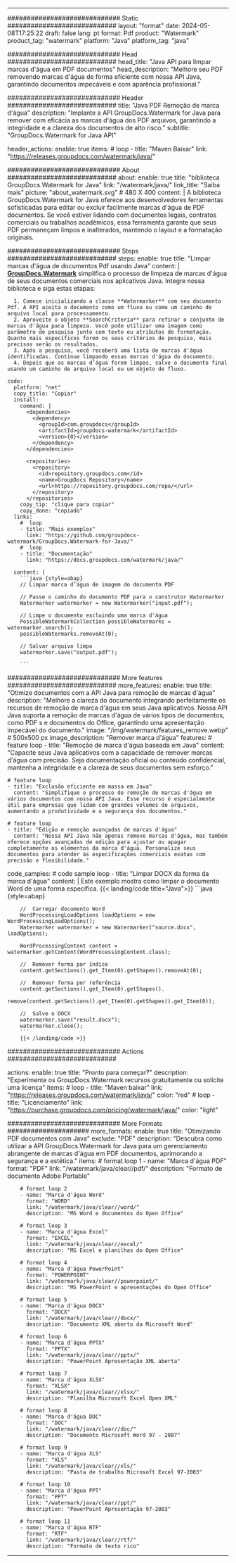 
---
############################# Static ############################
layout: "format"
date:  2024-05-08T17:25:22
draft: false
lang: pt
format: Pdf
product: "Watermark"
product_tag: "watermark"
platform: "Java"
platform_tag: "java"

############################# Head ############################
head_title: "Java API para limpar marcas d'água em PDF documentos"
head_description: "Melhore seu PDF removendo marcas d'água de forma eficiente com nossa API Java, garantindo documentos impecáveis e com aparência profissional."

############################# Header ############################
title: "Java PDF Remoção de marca d'água" 
description: "Implante a API GroupDocs.Watermark for Java para remover com eficácia as marcas d'água dos PDF arquivos, garantindo a integridade e a clareza dos documentos de alto risco."
subtitle: "GroupDocs.Watermark for Java API" 

header_actions:
  enable: true
  items:
    #  loop
    - title: "Maven Baixar"
      link: "https://releases.groupdocs.com/watermark/java/"
      
############################# About ############################
about:
    enable: true
    title: "biblioteca GroupDocs.Watermark for Java"
    link: "/watermark/java/"
    link_title: "Saiba mais"
    picture: "about_watermark.svg" # 480 X 400
    content: |
       A biblioteca GroupDocs.Watermark for Java oferece aos desenvolvedores ferramentas sofisticadas para editar ou excluir facilmente marcas d'água de PDF documentos. Se você estiver lidando com documentos legais, contratos comerciais ou trabalhos acadêmicos, essa ferramenta garante que seus PDF permaneçam limpos e inalterados, mantendo o layout e a formatação originais.

############################# Steps ############################
steps:
    enable: true
    title: "Limpar marcas d'água de documentos Pdf usando Java"
    content: |
      **[GroupDocs.Watermark](https://products.groupdocs.com/watermark/java/)** simplifica o processo de limpeza de marcas d'água de seus documentos comerciais nos aplicativos Java. Integre nossa biblioteca e siga estas etapas:
      
      1. Comece inicializando a classe **Watermarker** com seu documento Pdf. A API aceita o documento como um fluxo ou como um caminho de arquivo local para processamento.
      2. Aproveite o objeto **SearchCriteria** para refinar o conjunto de marcas d'água para limpeza. Você pode utilizar uma imagem como parâmetro de pesquisa junto com texto ou atributos de formatação. Quanto mais específicos forem os seus critérios de pesquisa, mais precisos serão os resultados.
      3. Após a pesquisa, você receberá uma lista de marcas d'água identificadas. Continue limpando essas marcas d'água do documento.
      4. Depois que as marcas d’água forem limpas, salve o documento final usando um caminho de arquivo local ou um objeto de fluxo.
   
    code:
      platform: "net"
      copy_title: "Copiar"
      install:
        command: |
          <dependencies>
            <dependency>
              <groupId>com.groupdocs</groupId>
              <artifactId>groupdocs-watermark</artifactId>
              <version>{0}</version>
            </dependency>
          </dependencies>

          <repositories>
            <repository>
              <id>repository.groupdocs.com</id>
              <name>GroupDocs Repository</name>
              <url>https://repository.groupdocs.com/repo/</url>
            </repository>
          </repositories>
        copy_tip: "clique para copiar"
        copy_done: "copiado"
      links:
        #  loop
        - title: "Mais exemplos"
          link: "https://github.com/groupdocs-watermark/GroupDocs.Watermark-for-Java/"
        #  loop
        - title: "Documentação"
          link: "https://docs.groupdocs.com/watermark/java/"
          
      content: |
        ```java {style=abap}
        // Limpar marca d’água de imagem do documento PDF

        // Passe o caminho do documento PDF para o construtor Watermarker
        Watermarker watermarker = new Watermarker("input.pdf");
        
        // Limpe o documento excluindo uma marca d'água
        PossibleWatermarkCollection possibleWatermarks = watermarker.search();
        possibleWatermarks.removeAt(0);

        // Salvar arquivo limpo
        watermarker.save("output.pdf");
        
        ```        
        
############################# More features ############################
more_features:
  enable: true
  title: "Otimize documentos com a API Java para remoção de marcas d'água"
  description: "Melhore a clareza do documento integrando perfeitamente os recursos de remoção de marca d'água em seus Java aplicativos. Nossa API Java suporta a remoção de marcas d'água de vários tipos de documentos, como PDF s e documentos do Office, garantindo uma apresentação impecável do documento."
  image: "/img/watermark/features_remove.webp" # 500x500 px
  image_description: "Remover marca d'água"
  features:
    # feature loop
    - title: "Remoção de marca d'água baseada em Java"
      content: "Capacite seus Java aplicativos com a capacidade de remover marcas d'água com precisão. Seja documentação oficial ou conteúdo confidencial, mantenha a integridade e a clareza de seus documentos sem esforço."

    # feature loop
    - title: "Exclusão eficiente em massa em Java"
      content: "Simplifique o processo de remoção de marcas d'água em vários documentos com nossa API Java. Esse recurso é especialmente útil para empresas que lidam com grandes volumes de arquivos, aumentando a produtividade e a segurança dos documentos."

    # feature loop
    - title: "Edição e remoção avançadas de marcas d'água"
      content: "Nossa API Java não apenas remove marcas d'água, mas também oferece opções avançadas de edição para ajustar ou apagar completamente os elementos da marca d'água. Personalize seus documentos para atender às especificações comerciais exatas com precisão e flexibilidade."
      
  code_samples:
    # code sample loop
    - title: "Limpar DOCX da forma da marca d'água"
      content: |
        Este exemplo mostra como limpar o documento Word de uma forma específica.
        {{< landing/code title="Java">}}
        ```java {style=abap}
        
        //  Carregar documento Word
        WordProcessingLoadOptions loadOptions = new WordProcessingLoadOptions();
        Watermarker watermarker = new Watermarker("source.docx", loadOptions);

        WordProcessingContent content = watermarker.getContent(WordProcessingContent.class);

        //  Remover forma por índice
        content.getSections().get_Item(0).getShapes().removeAt(0);

        //  Remover forma por referência
        content.getSections().get_Item(0).getShapes().
            remove(content.getSections().get_Item(0).getShapes().get_Item(0));

        //  Salve o DOCX
        watermarker.save("result.docx");
        watermarker.close();
        ```
        {{< /landing/code >}}


############################# Actions ############################

actions:
  enable: true
  title: "Pronto para começar?"
  description: "Experimente os GroupDocs.Watermark recursos gratuitamente ou solicite uma licença"
  items:
    #  loop
    - title: "Maven baixar"
      link: "https://releases.groupdocs.com/watermark/java/"
      color: "red"
        #  loop
    - title: "Licenciamento"
      link: "https://purchase.groupdocs.com/pricing/watermark/java/"
      color: "light"


############################# More Formats #####################
more_formats:
    enable: true
    title: "Otimizando PDF documentos com Java"
    exclude: "PDF"
    description: "Descubra como utilizar a API GroupDocs.Watermark for Java para um gerenciamento abrangente de marcas d'água em PDF documentos, aprimorando a segurança e a estética."
    items: 
        # format loop 1
        - name: "Marca d'água PDF"
          format: "PDF"
          link: "/watermark/java/clear//pdf/"
          description: "Formato de documento Adobe Portable"

        # format loop 2
        - name: "Marca d'água Word"
          format: "WORD"
          link: "/watermark/java/clear//word/"
          description: "MS Word e documentos do Open Office"
          
        # format loop 3
        - name: "Marca d'água Excel"
          format: "EXCEL"
          link: "/watermark/java/clear//excel/"
          description: "MS Excel e planilhas do Open Office"

        # format loop 4
        - name: "Marca d'água PowerPoint"
          format: "POWERPOINT"
          link: "/watermark/java/clear//powerpoint/"
          description: "MS PowerPoint e apresentações do Open Office"

        # format loop 5
        - name: "Marca d'água DOCX"
          format: "DOCX"
          link: "/watermark/java/clear//docx/"
          description: "Documento XML aberto da Microsoft Word"
          
        # format loop 6
        - name: "Marca d'água PPTX"
          format: "PPTX"
          link: "/watermark/java/clear//pptx/"
          description: "PowerPoint Apresentação XML aberta"
          
        # format loop 7
        - name: "Marca d'água XLSX"
          format: "XLSX"
          link: "/watermark/java/clear//xlsx/"
          description: "Planilha Microsoft Excel Open XML"

        # format loop 8
        - name: "Marca d'água DOC"
          format: "DOC"
          link: "/watermark/java/clear//doc/"
          description: "Documento Microsoft Word 97 - 2007"

        # format loop 9
        - name: "Marca d'água XLS"
          format: "XLS"
          link: "/watermark/java/clear//xls/"
          description: "Pasta de trabalho Microsoft Excel 97-2003"

        # format loop 10
        - name: "Marca d'água PPT"
          format: "PPT"
          link: "/watermark/java/clear//ppt/"
          description: "PowerPoint Apresentação 97-2003"

        # format loop 11
        - name: "Marca d'água RTF"
          format: "RTF"
          link: "/watermark/java/clear//rtf/"
          description: "Formato de texto rico"

---